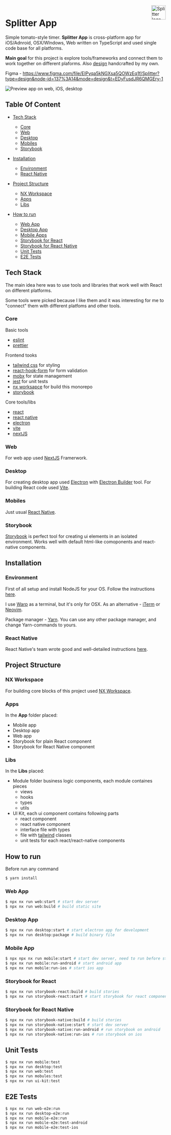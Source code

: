 <a href="https://github.com/povalish/splitter">
  <img src="./docs/logo.png" alt="Splitter logo" title="Splitter" align="right" height="45" width="45" />
</a>

# Splitter App
Simple tomato-style timer. 
**Splitter App** is cross-platform app for iOS/Adnroid, OSX/WIndows, Web written on TypeScript and used single code base for all platforms. 

**Main goal** for this project is explore tools/frameworks and connect them to work together on different plaforms. Also [design](https://www.figma.com/file/EIPyqa5kNGXsa5QOWzEq1f/Splitter?type=design&node-id=137%3A14&mode=design&t=EDyFusdJR6QMGEry-1) handcrafted by my own.

Figma - https://www.figma.com/file/EIPyqa5kNGXsa5QOWzEq1f/Splitter?type=design&node-id=137%3A14&mode=design&t=EDyFusdJR6QMGEry-1

<img src="./docs/github_preview.png" alt="Preview app on web, iOS, desktop" title="Splitter Preview" />


## Table Of Content

- [Tech Stack](#tech-stack)
  - [Core](#core)
  - [Web](#web)
  - [Desktop](#desktop)
  - [Mobiles](#mobiles)
  - [Storybook](#storybook)

- [Installation](#installation)
  - [Environment](#environment)
  - [React Native](#react-native)

- [Project Structure](#project-structure)
  - [NX Workspace](#nx-workspace)
  - [Apps](#apps)
  - [Libs](#libs)

- [How to run](#how-to-run)
  - [Web App](#web-app)
  - [Desktop App](#desktop-app)
  - [Mobile Apps](#mobule-apps)
  - [Storybook for React](#storybook-for-react)
  - [Storybook for React Native](#storybook-for-react-native)
  - [Unit Tests](#unit-tests)
  - [E2E Tests](#e2e-tests)


## Tech Stack

The main idea here was to use tools and libraries that work well with React on different platforms.

Some tools were picked because I like them and it was interesting for me to "connect" them with different platfoms and other tools.


### Core

Basic tools
- [eslint](https://eslint.org/docs/latest/use/getting-started)
- [prettier](https://prettier.io/docs/en/install)

Frontend tooks
- [tailwind css](https://tailwindcss.com) for styling
- [react-hook-form](https://www.react-hook-form.com) for form validation
- [mobx](https://mobx.js.org/README.html) for state management 
- [jest](https://jestjs.io) for unit tests
- [nx worksapce](https://nx.dev) for build this monorepo
- [storybook](https://storybook.js.org)

Core tools/libs
- [react](https://react.dev)
- [react native](https://reactnative.dev)
- [electron](https://www.electronjs.org)
- [vite](https://vitejs.dev)
- [nextJS](https://nextjs.org)


### Web

For web app used [NextJS](https://nextjs.org) Framerwork.


### Desktop

For creating desktop app used [Electron](https://www.electronjs.org) with [Electron Builder](https://www.electron.build/index.html) tool. For building React code used [Vite](https://vitejs.dev).


### Mobiles

Just usual [React Native](https://reactnative.dev).

### Storybook

[Storybook](https://storybook.js.org) is perfect tool for creating ui elements in an isolated environment. Works well with default html-like comoponents and react-native components.


## Installation

### Environment

First of all setup and install NodeJS for your OS.
Follow the instructions [here](https://nodejs.org/en).

I use [Warp](https://www.warp.dev) as a terminal, but it's only for OSX. As an alternative - [iTerm](https://iterm2.com) or [Neovim](https://www.youtube.com/watch?v=ajmK0ZNcM4Q).

Package manager - [Yarn](https://yarnpkg.com/getting-started/install). You can use any other package manager, and change Yarn-commands to yours.


### React Native

React Native's team wrote good and well-detailed instructions [here](https://reactnative.dev/docs/environment-setup).


## Project Structure

### NX Workspace 

For building core blocks of this project used [NX Workspace](https://nx.dev).


### Apps

In the **App** folder placed:
- Mobile app
- Desktop app
- Web app
- Storybook for plain React component
- Storybook for React Native component

### Libs

In the **Libs** placed:
- Module folder business logic components, each module containes pieces
  - views
  - hooks
  - types
  - utils
- UI Kit, each ui component contains following parts
  - react component
  - react native component
  - interface file with types
  - file with [tailwind](https://tailwindcss.com) classes
  - unit tests for each react/react-native components


## How to run

Before run any command

```bash
$ yarn install
```

### Web App

```bash
$ npx nx run web:start # start dev server
$ npx nx run web:build # build static site
```

### Desktop App
```bash
$ npx nx run desktop:start # start electron app for development
$ npx nx run desktop:package # build binary file
```

### Mobile App
```bash
$ npx npx nx run mobile:start # start dev server, need to run before start iOS/Android app
$ npx nx run mobile:run-android # start android app
$ npx nx run mobile:run-ios # start ios app
```

### Storybook for React
```bash
$ npx nx run storybook-react:build # build stories
$ npx nx run storybook-react:start # start storybook for react components
```

### Storybook for React Native
```bash
$ npx nx run storybook-native:build # build stories
$ npx nx run storybook-native:start # start dev server
$ npx nx run storybook-native:run-android # run storybook on android
$ npx nx run storybook-native:run-ios # run storybook on ios
```


## Unit Tests

```bash
$ npx nx run mobile:test
$ npx nx run desktop:test
$ npx nx run web:test
$ npx nx run mobules:test
$ npx nx run ui-kit:test
```


## E2E Tests
```bash
$ npx nx run web-e2e:run
$ npx nx run desktop-e2e:run
$ npx nx run mobile-e2e:run
$ npx nx run mobile-e2e:test-android
$ npx nx run mobile-e2e:test-ios
```